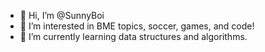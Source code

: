 - 👋 Hi, I’m @SunnyBoi
- 👀 I’m interested in BME topics, soccer, games, and code!
- 🌱 I’m currently learning data structures and algorithms.
  
<!---
SunnyBoiWave/SunnyBoiWave is a ✨ special ✨ repository because its `README.md` (this file) appears on your GitHub profile.
You can click the Preview link to take a look at your changes.
--->
